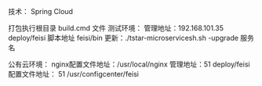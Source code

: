 
技术： Spring Cloud

打包执行根目录 build.cmd 文件
测试环境：
    管理地址：192.168.101.35 deploy/feisi
    脚本地址 feisi/bin
    更新：./tstar-microservicesh.sh -upgrade 服务名
    
公有云环境：
    nginx配置文件地址：/usr/local/nginx
    管理地址：51 deploy/feisi
    配置文件地址： 51 /usr/configcenter/feisi
